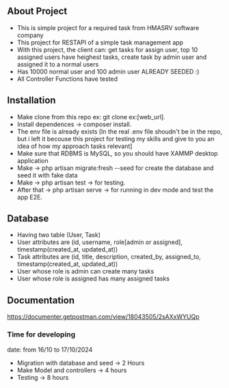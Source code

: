 ## About Project

- This is simple project for a required task from HMASRV software company
- This project for RESTAPI of a simple task management app
- With this project, the client can: get tasks for assign user, top 10 assigned users have heighest tasks, create task by admin user and assigned it to a normal users
- Has 10000 normal user and 100 admin user ALREADY SEEDED :)
- All Controller Functions have tested

## Installation 
- Make clone from this repo ex: git clone ex:[web_url].
- Install dependences -> composer install.
- The env file is already exists [In the real .env file shoudn't be in the repo, but i left it becouse this project for testing my skills and give to you an idea of how my approach tasks relevant]
- Make sure that RDBMS is MySQL, so you should have XAMMP desktop application
- Make -> php artisan migrate:fresh --seed for create the database and seed it with fake data
- Make -> php artisan test -> for testing.
- After that -> php artisan serve -> for running in dev mode and test the app E2E.

## Database

- Having two table (User, Task)
- User attributes are (id, username, role[admin or assigned], timestamp(created_at, updated_at))
- Task attributes are (id, title, description, created_by, assigned_to, timestamp(created_at, updated_at))
- User whose role is admin can create many tasks
- User whose role is assigned has many assigned tasks

## Documentation
https://documenter.getpostman.com/view/18043505/2sAXxWYUQp

### Time for developing
date: from 16/10 to 17/10/2024
- Migration with database and seed -> 2 Hours
- Make Model and controllers -> 4 hours
- Testing -> 8 hours

